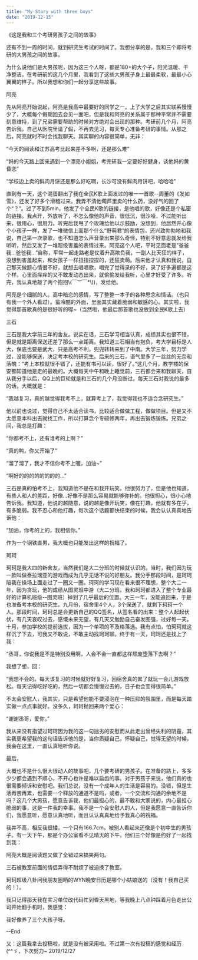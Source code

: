 ```yaml
---
title: "My Story with three boys"
date: "2019-12-15"
---
```


《这是我和三个考研男孩子之间的故事》


[//]: # (还有一周的时间就要考研了，当然并不是我上考场--我在今年九月的时候就获得了交大的保送名额。要参加考试的，是我的好几个好朋友们，在他们最后准备考研冲刺的这几个月里，我想和你们分享我和几个考研大男孩之间的故事。)

[//]: # (为什么是大男孩呢，因为他们都是180+的大个子，而且完美满足各大高校表白墙上要求的178+，阳光向上，干净整洁的大男孩形象。而我呢，只是一个身高166.7，看上去还是个初二学生的小孩子。但是在这些大男孩的身上，我却看到了少见的，属于男孩子内心深处的柔软。)

[//]: # (三石)
[//]: # (三石是我大学前三年的舍友，我和三石的兴趣爱好重合度几乎达到90%，一起打大乱斗，一起排守望先锋，他给我推荐斗鱼的小姐姐我给他推荐b站的小姐姐（逃）。三石是我大学最好的朋友之一，分手之后我和三石的巨轮就没有掉过。学习上，虽然三石嘴上不会明说，但是我知道，他一直都是一个很有野心，很有抱负，但是因为自己的实力可能没有那么那么的强而有一些些自卑和落魄的人。在宿舍晚上谈心时他总会说自己也不打算考什么更好的学校，就努力考个本校，想有个学上。可是我知道，就在十月份结束的本校提前综合选拔中，他是第二名。我记得他曾经说过，自己高考的目标是人大，保底也至少要是武大，结果后来兜兜转转来到了中南读书，来之前也甚至不知道这个学校的存在，也是在出来读书之后，才知道了外面的世界有那么那么多厉害的人，而自己就算是怎么怎么努力，才发现自己怎么努力也很难弥补那些差距。考研这几个月，他时常和我说“感觉要考不上了”这样的话，我总是打趣，“要是你都考不上谁还考得上啊”。不过说完之后，我一定会认认真真回答“放心，加油就好，本身学校的综合选拔已经过了，之后的考试就会轻松不少，放松去考就ok”。我知道，他这么说，是真的担心考不好。平常同学打打闹闹，互相“嘲讽”成绩，互相说着“苟富贵”这样的话，但是到了那个时刻，说出觉得自己考不上的话，是真真正正的有些小担心，却又不知道和谁说比较合适，只好用着半打趣的方式，和自己的舍友小小倾诉一下。)

[//]: # (阿亮)
[//]: # (阿亮是我高中同学。阿亮喜欢看书，尤其是村上的书，还有各种各样的日本小说。上大学之后和阿亮就很少联系了，大概每个假期回家一起吃个饭，叙叙旧这样。我和阿亮能成为高中最好的朋友大概是他这个人有爸爸情节（？）。每次聊天，我聊到自己家里的事情，说“我爸爸最近如何如何...”，他就会，“啊？我以前没说过啊...”。打住打住，阿亮是个心思细腻的男生，喜欢自己写文章，自己录歌，但是又特别害羞，不敢给别人看，不敢给别人听。明明都是个大孩子了，微信聊天表情包还总喜欢用什么“野萌君”系列的超萌的表情包。最近一个月，他和实习的医院请了假，在宿舍认认真真准备考试的事情。偶尔有几天，发来消息，问我有没有空，晚上聊聊。)

[//]: # (comment?)

还有不到一周的时间，就到研究生考试的时间了。我想分享的是，我和三个即将考研的大男孩之间的故事。

为什么说他们是大男孩呢，因为这三个人呀，都是180+的大个子，阳光温暖、干净整洁。在考研前的这几个月里，我看到了这些大男孩子身上最最柔软，最最小心翼翼的样子。所以我想和你们一起分享这些故事。

阿亮

先从阿亮开始说起，阿亮是我高中最要好的同学之一。上了大学之后其实联系慢慢少了，大概每个假期回去会见一面吧，但是我和阿亮的关系属于那种平常并不需要刻意维持，到了兄弟需要帮助的时候对方绝对会出现的那种。考研前几个月，阿亮告诉我，自己从医院里请了假，不再去见习，每天专心准备考研的事情。从那之后，阿亮就时不时会找我聊天。其实聊的内容很简单，无非：

“今天的阅读和江苏高考比起来差不多啊，还是那么难”

“妈的今天路上回来遇到一个漂亮小姐姐，考完研我一定要好好健身，谈他妈的黄昏恋”

“学校边上卖的鲜肉月饼还是那么好吃啊，长沙可没有鲜肉月饼吧，哈哈哈”

直到有一天，这个混蛋翻出了我在全民K歌上面发过的唯一一首歌--周董的《发如雪》，还发了好多个滑稽过来。我弄不清他葫芦里卖的什么药，没好气的回了个“？”。过了不到5min，他发了个全民K歌的链接，是他唱的歌，好像还是个私密的链接。我点开，外放听了，不怎么像他的声音，很低沉，很沙哑，不过能听出来，很用心，很用力。听完后我甩了个玫瑰给他以示鼓励，没想到，他居然开心像个小孩子一样，发了一堆微信上面那个什么“野萌君”的表情包，还兴致勃勃地和我说，自己第一次录歌，也不知道怎么声音录出来那么奇怪，特别不好意思就发给我听听，然后又发了一堆超级害羞的表情过来。阿亮这个人吧，平时见面老是“爸爸我...爸爸我...”自称，平常一起走路老是仗着升高欺负我，一副人比天狂的样子，没想到害羞起来，和女孩子一样扭扭捏捏的，还狂卖萌。后来他才认真和我说，自己那天做题心情很不好，就想去唱唱歌，唱完了觉得录的不好，录了好多遍都是这个样。心里面痒痒的又不敢发动态出来，就偷偷发给我听，心里才好受了许多。听完，我认真地敲了两个抱抱\\(￣︶￣*\\))，发给他。

阿亮是个细腻的人。高中暗恋的感情，写了整整一本子的各种思念和情话。（也只有我一个外人看过）。蛮冷酷的外面，里面其实藏着脆弱和敏感的心。其实啦，我觉得那首歌真的是很好听的喔~（当然啦，他最后那首歌也没放到全民K歌上去）

三石

三石是我大学前三年的舍友。说实在话，三石学习相当认真，成绩其实也很不错，但是就是距离保送还差了那么一点距离。我知道三石相当有抱负，考大学目标是人大，保底也要是武大，只是高考不利，兜兜转转来到了中南。大学三年，努力学过，没能够保送，决定考本校的研究生。后来的三石，语气里多了一丝丝的无奈和落魄：“考上本校就很不错了，还能有书可以读，很好了。”这几个月，教学楼的保安都知道他是走的最晚的。大概每天中午和晚上睡觉前，三石都会来和我聊天，自从我分手以后，QQ上的巨轮就是和三石的几个月没断过。每天三石对我说的最多的话，大概就是：

“我越复习，真的越觉得我考不上，就算考上了，我觉得我也不适合念研究生。”

他以前也说过，觉得自己不太适合读书，比较适合做做工程，做做项目。但是又不太愿意本科出去就找工作，所以打算念个专硕修两年，再出去锻炼锻炼。兄弟之间，我总是打趣：

“你都考不上，还有谁考的上啊？”

“真的鸭，你又开始了”

“溜了溜了，我才不信你考不上喔，加油~”

“啊好的的的的的的的的...”

三石是真的怕考不上，我知道他不是在和我开玩笑。他很努力了，但是他也知道，有些人和人的差距，好像...好像不是那么容易就能够弥补的。他很担心，很小心地告诉我。我知道，他说的越随意，说的越是像开玩笑，像在打趣，他就有多在乎，有多脆弱。我不忍心和他打趣，每次这个话题都快结束的时候，我会认认真真地告诉他：

“加油，你考的上的，我相信你。”

作为一个钢铁直男，我大概也只能发出这样的祝福了。

珂珂

珂珂是我大四的新舍友，当然我们是大二分班的时候就认识的。当时，我们因为玩一款叫做泰拉瑞亚的游戏而成为几乎无话不说的好朋友。我分手那段时间，是珂珂陪我在操场上面走过了一圈又一圈。珂珂的学习现在看来很不理想，整个大二一年，因为贪玩，他的成绩从图灵班中游（大二分班，我和珂珂都进入了整个专业最好的计算机班级--图灵班）掉到了几乎最后的位置。大三一年，没能追回来，于是也准备考本校的研究生。九月份，宿舍里4个人，3个保送了，就剩下珂珂一个人。那段时间，珂珂总是会更新自己的QQ签名，从签名看的出来：整个人起起伏伏，有几天哀叹过去，感慨未来无望，有几天又勉励自己奋发图强，过好每一天。十月，参加学校的提前选拔，因为一个单项的不及格落选。我有点怕，怕珂珂就这样沉了下去，可我又不敢说，不敢主动找珂珂聊。终于有一天，珂珂还是找上了我：

“丞哥，你说我是不是特别没用啊，人会不会一直都这样颓废堕落下去啊？”

我想了想，回：

“我想不会的。每天该复习的时候就好好复习，回宿舍真的累了就玩一会儿游戏放松。每天记得吃好吃的，然后一切都会慢慢过去的，日子也会变得很简单。”

不太会安慰人，我其实，只是希望他能不要浸泡在一种压抑的氛围里，而是每天踏实做一点点事就好。没多久，珂珂抛回来两个爱心：

“谢谢丞哥，爱你。”

我从来没有指望过珂珂因为我的这一句拙劣的安慰而从此走出曾经失利的阴霾，其实我更希望我的这句话告诉他的是，当你质疑自己，怀疑自己，觉得无望的时候，我会在这里，一直认真地听你说。

最后，

大概也不是什么很大很动人的故事吧，几个要考研的男孩子。在准备的路上，多多少少都会遇到不顺心，不开心也许是难以启齿的事。对于男孩子来说，他们真的也很需要倾诉和安慰吧。我们总说，没有一个成年人的生活是容易的。没错，但是生活再苦再累，也需要一个释放的通道不是吗，或者，一个交流和沟通的余地不是吗？这几个大男孩，愿意告诉我，他们最担心的，最不敢和大家说的，内心最担心脆弱的事，这是一件我的幸事。我不是一个会安慰人的人，但是我愿意一直告诉你们，我愿意听，愿意认真地听，而且认认真真地给予我真心的祝福。

我并不高，相反我很矮，一个只有166.7cm，被别人看起来还像是个初中生的男孩子。有一天下午，那是个办公室看不见晴天的下午，他们三个好像是约好了一起找到我：

阿亮大概是阅读题又做了全错过来搞笑两句。

三石被教室前面的情侣弄得不耐烦了被迫换了教室。

珂珂超级八卦问我朋友圈晒的WYN晚安日历是哪个小姑娘送的（没有！我自己买的！）。

我只记得那天我在实习单位改代码忙到昏天黑地，等我晚上八点钟踩着月色走出公司开始翻手机时，我感觉：

我好像养了三个大孩子呀。

--End

又：这篇我拿去投稿啦，就是没有被采用啦。不过第一次有投稿的感觉和经历(^^ゞ，下次努力~ 2019/12/27
